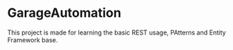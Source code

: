 # GarageAutomation
This project is made for learning the basic REST usage, PAtterns and Entity Framework base.
